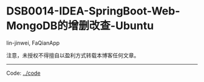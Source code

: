 # DSB0014-IDEA-SpringBoot-Web-MongoDB的增删改查-Ubuntu
lin-jinwei, FaQianApp

注意，未授权不得擅自以盈利方式转载本博客任何文章。

---

Code: [../code](../code)

